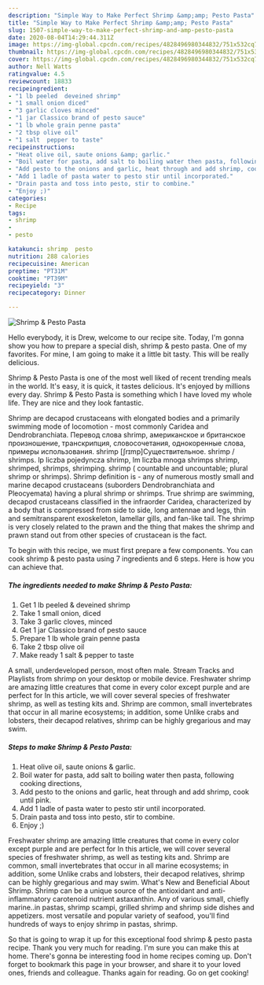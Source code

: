 ```yaml
---
description: "Simple Way to Make Perfect Shrimp &amp;amp; Pesto Pasta"
title: "Simple Way to Make Perfect Shrimp &amp;amp; Pesto Pasta"
slug: 1507-simple-way-to-make-perfect-shrimp-and-amp-pesto-pasta
date: 2020-08-04T14:29:44.311Z
image: https://img-global.cpcdn.com/recipes/4828496980344832/751x532cq70/shrimp-pesto-pasta-recipe-main-photo.jpg
thumbnail: https://img-global.cpcdn.com/recipes/4828496980344832/751x532cq70/shrimp-pesto-pasta-recipe-main-photo.jpg
cover: https://img-global.cpcdn.com/recipes/4828496980344832/751x532cq70/shrimp-pesto-pasta-recipe-main-photo.jpg
author: Nell Watts
ratingvalue: 4.5
reviewcount: 18833
recipeingredient:
- "1 lb peeled  deveined shrimp"
- "1 small onion diced"
- "3 garlic cloves minced"
- "1 jar Classico brand of pesto sauce"
- "1 lb whole grain penne pasta"
- "2 tbsp olive oil"
- "1 salt  pepper to taste"
recipeinstructions:
- "Heat olive oil, saute onions &amp; garlic."
- "Boil water for pasta, add salt to boiling water then pasta, following cooking directions,"
- "Add pesto to the onions and garlic, heat through and add shrimp, cook until pink."
- "Add 1 ladle of pasta water to pesto stir until incorporated."
- "Drain pasta and toss into pesto, stir to combine."
- "Enjoy ;)"
categories:
- Recipe
tags:
- shrimp
- 
- pesto

katakunci: shrimp  pesto 
nutrition: 288 calories
recipecuisine: American
preptime: "PT31M"
cooktime: "PT39M"
recipeyield: "3"
recipecategory: Dinner

---
```



![Shrimp &amp; Pesto Pasta](https://img-global.cpcdn.com/recipes/4828496980344832/751x532cq70/shrimp-pesto-pasta-recipe-main-photo.jpg)

Hello everybody, it is Drew, welcome to our recipe site. Today, I'm gonna show you how to prepare a special dish, shrimp &amp; pesto pasta. One of my favorites. For mine, I am going to make it a little bit tasty. This will be really delicious.

Shrimp &amp; Pesto Pasta is one of the most well liked of recent trending meals in the world. It's easy, it is quick, it tastes delicious. It's enjoyed by millions every day. Shrimp &amp; Pesto Pasta is something which I have loved my whole life. They are nice and they look fantastic.

Shrimp are decapod crustaceans with elongated bodies and a primarily swimming mode of locomotion - most commonly Caridea and Dendrobranchiata. Перевод слова shrimp, американское и британское произношение, транскрипция, словосочетания, однокоренные слова, примеры использования. shrimp [ʃrɪmp]Существительное. shrimp / shrimps. lp liczba pojedyncza shrimp, lm liczba mnoga shrimps shrimp, shrimped, shrimps, shrimping. shrimp ( countable and uncountable; plural shrimp or shrimps). Shrimp definition is - any of numerous mostly small and marine decapod crustaceans (suborders Dendrobranchiata and Pleocyemata) having a plural shrimp or shrimps. True shrimp are swimming, decapod crustaceans classified in the infraorder Caridea, characterized by a body that is compressed from side to side, long antennae and legs, thin and semitransparent exoskeleton, lamellar gills, and fan-like tail. The shrimp is very closely related to the prawn and the thing that makes the shrimp and prawn stand out from other species of crustacean is the fact.


To begin with this recipe, we must first prepare a few components. You can cook shrimp &amp; pesto pasta using 7 ingredients and 6 steps. Here is how you can achieve that.

<!--inarticleads1-->

##### The ingredients needed to make Shrimp &amp; Pesto Pasta:

1. Get 1 lb peeled &amp; deveined shrimp
1. Take 1 small onion, diced
1. Take 3 garlic cloves, minced
1. Get 1 jar Classico brand of pesto sauce
1. Prepare 1 lb whole grain penne pasta
1. Take 2 tbsp olive oil
1. Make ready 1 salt &amp; pepper to taste


A small, underdeveloped person, most often male. Stream Tracks and Playlists from shrimp on your desktop or mobile device. Freshwater shrimp are amazing little creatures that come in every color except purple and are perfect for In this article, we will cover several species of freshwater shrimp, as well as testing kits and. Shrimp are common, small invertebrates that occur in all marine ecosystems; in addition, some Unlike crabs and lobsters, their decapod relatives, shrimp can be highly gregarious and may swim. 

<!--inarticleads2-->

##### Steps to make Shrimp &amp; Pesto Pasta:

1. Heat olive oil, saute onions &amp; garlic.
1. Boil water for pasta, add salt to boiling water then pasta, following cooking directions,
1. Add pesto to the onions and garlic, heat through and add shrimp, cook until pink.
1. Add 1 ladle of pasta water to pesto stir until incorporated.
1. Drain pasta and toss into pesto, stir to combine.
1. Enjoy ;)


Freshwater shrimp are amazing little creatures that come in every color except purple and are perfect for In this article, we will cover several species of freshwater shrimp, as well as testing kits and. Shrimp are common, small invertebrates that occur in all marine ecosystems; in addition, some Unlike crabs and lobsters, their decapod relatives, shrimp can be highly gregarious and may swim. What&#39;s New and Beneficial About Shrimp. Shrimp can be a unique source of the antioxidant and anti-inflammatory carotenoid nutrient astaxanthin. Any of various small, chiefly marine..in pastas, shrimp scampi, grilled shrimp and shrimp side dishes and appetizers. most versatile and popular variety of seafood, you&#39;ll find hundreds of ways to enjoy shrimp in pastas, shrimp. 

So that is going to wrap it up for this exceptional food shrimp &amp; pesto pasta recipe. Thank you very much for reading. I'm sure you can make this at home. There's gonna be interesting food in home recipes coming up. Don't forget to bookmark this page in your browser, and share it to your loved ones, friends and colleague. Thanks again for reading. Go on get cooking!
